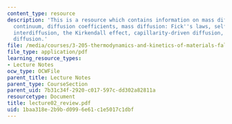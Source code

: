 ```yaml
---
content_type: resource
description: 'This is a resource which contains information on mass diffusion in a
  continuum, diffusion coefficients, mass diffusion: Fick''s laws, self-diffusion,
  interdiffusion, the Kirkendall effect, capillarity-driven diffusion, stress-driven
  diffusion.'
file: /media/courses/3-205-thermodynamics-and-kinetics-of-materials-fall-2006/1baa318e2b9bd0996e61c1e5017c1dbf_lecture02_review.pdf
file_type: application/pdf
learning_resource_types:
- Lecture Notes
ocw_type: OCWFile
parent_title: Lecture Notes
parent_type: CourseSection
parent_uid: 7b31c34f-2920-c017-597c-dd302a82811a
resourcetype: Document
title: lecture02_review.pdf
uid: 1baa318e-2b9b-d099-6e61-c1e5017c1dbf
---
```


